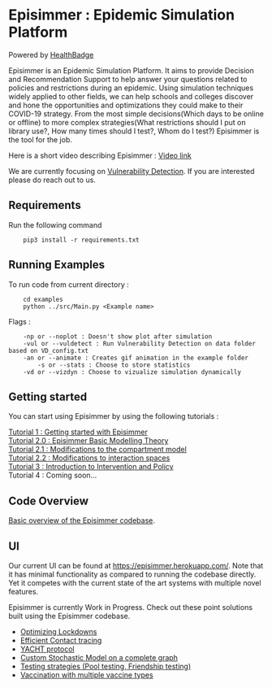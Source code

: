 # Episimmer : Epidemic Simulation Platform
Powered by [HealthBadge](https://www.healthbadge.org/) <br>

Episimmer is an Epidemic Simulation Platform. It aims to provide Decision and Recommendation Support to help answer your questions related to policies and restrictions during an epidemic. Using simulation techniques widely applied to other fields, we can help schools and colleges discover and hone the opportunities and optimizations they could make to their COVID-19 strategy. From the most simple decisions(Which days to be online or offline) to more complex strategies(What restrictions should I put on library use?, How many times should I test?, Whom do I test?) Episimmer is the tool for the job. <br>

Here is a short video describing Episimmer : [Video link](https://drive.google.com/file/d/1Oo-eG7pNIzaqf1uJ9rIf7DAc7MZwNRVY/view?usp=sharing) <br>

We are currently focusing on [Vulnerability Detection](https://docs.google.com/document/d/1x6ovo5wwkKDPtH1OEvd3zCNwzOBNIbE0qTsA5bs8pOI/edit?usp=sharing). If you are interested please do reach out to us. <br>

## Requirements

Run the following command

		pip3 install -r requirements.txt

## Running Examples
To run code from current directory :

		cd examples
		python ../src/Main.py <Example name>
		
Flags : 

		-np or --noplot : Doesn't show plot after simulation
		-vul or --vuldetect : Run Vulnerability Detection on data folder based on VD_config.txt
		-an or --animate : Creates gif animation in the example folder
	    	-s or --stats : Choose to store statistics
		-vd or --vizdyn : Choose to vizualize simulation dynamically


 
## Getting started

You can start using Episimmer by  using the following tutorials :

[Tutorial 1 : Getting started with Episimmer](https://docs.google.com/document/d/1PHMlz4W5gl_SpW8u1kWJEqzsAtW6NOWvePSMre9auT4/edit?usp=sharing) <br>
[Tutorial 2.0 : Episimmer Basic Modelling Theory](https://docs.google.com/document/d/1BujPmaEOGoJn6_B0DAhIUUlROKBt4gIlG13Kl9kDRh4/edit?usp=sharing) <br>
[Tutorial 2.1 : Modifications to the compartment model](https://docs.google.com/document/d/1vn8xc95bCQ7K09lMuc3ijHfSeDPa6Nd28tko-19SlnQ/edit?usp=sharing) <br>
[Tutorial 2.2 : Modifications to interaction spaces](https://docs.google.com/document/d/17QNw3BUEclqjtuoN6bd3pFNHsbzNIu2Bo0L1BCPS_A4/edit?usp=sharing) <br>
[Tutorial 3 : Introduction to Intervention and Policy](https://docs.google.com/document/d/121CdfYRg1144kZJoyJMq4xwfuM6vVdLn8bDnMIMMzoY/edit?usp=sharing) <br>
Tutorial 4 : Coming soon...

## Code Overview

[Basic overview of the Episimmer codebase](https://docs.google.com/document/d/1UmuzVt9S2Zo_DX7Ylq462Fl4U69mO954u2s3zJWOfpg/edit?usp=sharing).

## UI
Our current UI can be found at https://episimmer.herokuapp.com/. Note that it has minimal functionality as compared to running the codebase directly. Yet it competes with the current state of the art systems with multiple novel features. <br>

Episimmer is currently Work in Progress. Check out these point solutions built using the Episimmer codebase. <br>

- [Optimizing Lockdowns](https://optimising-lockdowns.herokuapp.com) <br>
- [Efficient Contact tracing](https://contact-tracing.herokuapp.com) <br>
- [YACHT protocol](https://hb-yacht.herokuapp.com) <br>
- [Custom Stochastic Model on a complete graph](https://share.streamlit.io/inavamsi/custom_epidemic_model/main/Main.py) <br>
- [Testing strategies (Pool testing, Friendship testing)](https://share.streamlit.io/suryadheeshjith/epidemic-testing-ui/main.py) <br>
- [Vaccination with multiple vaccine types](https://share.streamlit.io/ruthushankar/vaccination_ui/main/vac.py) <br>
